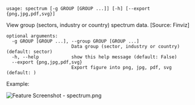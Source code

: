 ```
usage: spectrum [-g GROUP [GROUP ...]] [-h] [--export {png,jpg,pdf,svg}]
```

View group (sectors, industry or country) spectrum data. [Source: Finviz]

```
optional arguments:
  -g GROUP [GROUP ...], --group GROUP [GROUP ...]
                        Data group (sector, industry or country) (default: sector)
  -h, --help            show this help message (default: False)
  --export {png,jpg,pdf,svg}
                        Export figure into png, jpg, pdf, svg (default: )
```

Example:

<img size="1400" alt="Feature Screenshot - spectrum.png" src="https://user-images.githubusercontent.com/85772166/141946110-1f6c224c-a541-4aec-befe-d3c7d1285cb3.png"/>

